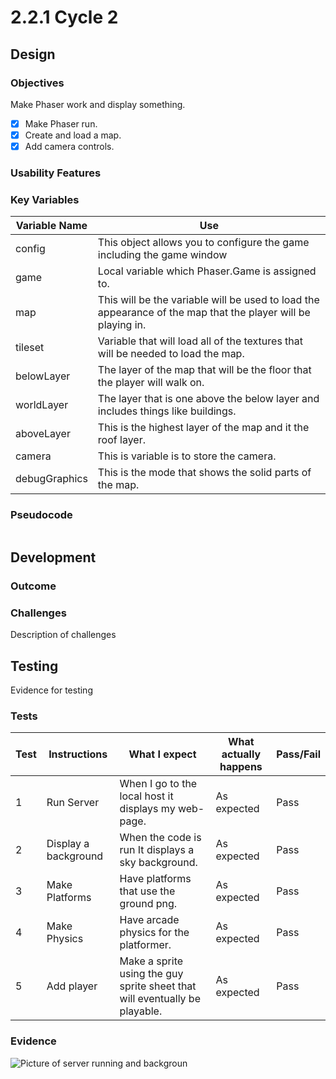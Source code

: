 # 2.2.1 Cycle 2

## Design

### Objectives

Make Phaser work and display something.

* [x] Make Phaser run.
* [x] Create and load a map.
* [x] Add camera controls.

### Usability Features

### Key Variables

| Variable Name | Use                                                                                                          |
| ------------- | ------------------------------------------------------------------------------------------------------------ |
| config        | This object allows you to configure the game including the game window                                       |
| game          | Local variable which Phaser.Game is assigned to.                                                             |
| map           | This will be the variable will be used to load the appearance of the map that the player will be playing in. |
| tileset       | Variable that will load all of the textures that will be needed to load the map.                             |
| belowLayer    | The layer of the map that will be the floor that the player will walk on.                                    |
| worldLayer    | The layer that is one above the below layer and includes things like buildings.                              |
| aboveLayer    | This is the highest layer of the map and it the roof layer.                                                  |
| camera        | This is variable is to store the camera.                                                                     |
| debugGraphics | This is the mode that shows the solid parts  of the map.                                                     |

### Pseudocode

```
```

## Development

### Outcome

### Challenges

Description of challenges

## Testing

Evidence for testing

### Tests

| Test | Instructions         | What I expect                                                              | What actually happens | Pass/Fail |
| ---- | -------------------- | -------------------------------------------------------------------------- | --------------------- | --------- |
| 1    | Run Server           | When I go to the local host it displays my web-page.                       | As expected           | Pass      |
| 2    | Display a background | When the code is run It displays a sky background.                         | As expected           | Pass      |
| 3    | Make Platforms       | Have platforms that use the ground png.                                    | As expected           | Pass      |
| 4    | Make Physics         | Have arcade physics for the platformer.                                    | As expected           | Pass      |
| 5    | Add player           | Make a sprite using the guy sprite sheet that will eventually be playable. | As expected           | Pass      |

### Evidence

![Picture of server running and backgroun](<../.gitbook/assets/2022-04-08-174251\_1920x1080\_scrot (1).png>)
